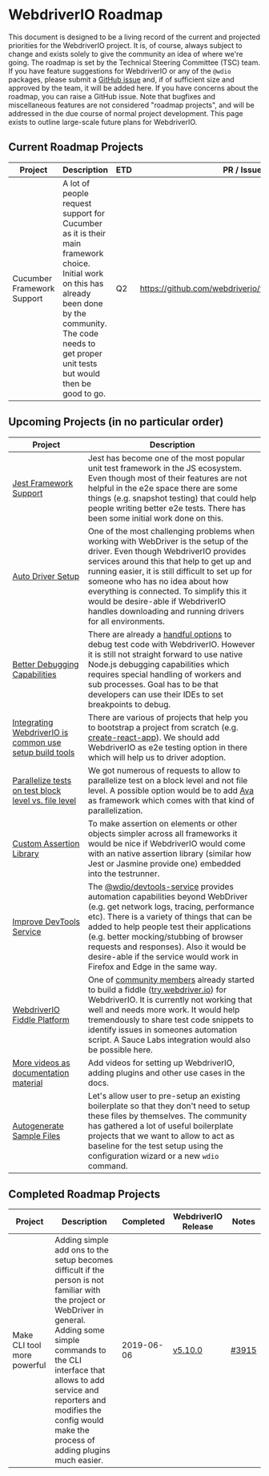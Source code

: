 WebdriverIO Roadmap
===================

This document is designed to be a living record of the current and projected priorities for the WebdriverIO project. It is, of course, always subject to change and exists solely to give the community an idea of where we're going. The roadmap is set by the Technical Steering Committee (TSC) team. If you have feature suggestions for WebdriverIO or any of the `@wdio` packages, please submit a [GitHub issue](https://github.com/webdriverio/webdriverio/issues/new?template=--feature-request.md) and, if of sufficient size and approved by the team, it will be added here. If you have concerns about the roadmap, you can raise a GitHub issue. Note that bugfixes and miscellaneous features are not considered "roadmap projects", and will be addressed in the due course of normal project development. This page exists to outline large-scale future plans for WebdriverIO.

## Current Roadmap Projects

| Project | Description | ETD | PR / Issue |
|---------|-------------|-----|--------------------------|
|Cucumber Framework Support|A lot of people request support for Cucumber as it is their main framework choice. Initial work on this has already been done by the community. The code needs to get proper unit tests but would then be good to go.|Q2|https://github.com/webdriverio/webdriverio/pull/3667|

## Upcoming Projects (in no particular order)

| Project | Description |
|---------|-------------|
|[Jest Framework Support](https://github.com/webdriverio/webdriverio/projects/2)|Jest has become one of the most popular unit test framework in the JS ecosystem. Even though most of their features are not helpful in the e2e space there are some things (e.g. snapshot testing) that could help people writing better e2e tests. There has been some initial work done on this.|
|[Auto Driver Setup](https://github.com/webdriverio/webdriverio/projects/3)|One of the most challenging problems when working with WebDriver is the setup of the driver. Even though WebdriverIO provides services around this that help to get up and running easier, it is still difficult to set up for someone who has no idea about how everything is connected. To simplify this it would be desire-able if WebdriverIO handles downloading and running drivers for all environments.|
|[Better Debugging Capabilities](https://github.com/webdriverio/webdriverio/projects/4)|There are already a [handful options](https://webdriver.io/docs/debugging.html) to debug test code with WebdriverIO. However it is still not straight forward to use native Node.js debugging capabilities which requires special handling of workers and sub processes. Goal has to be that developers can use their IDEs to set breakpoints to debug.|
|[Integrating WebdriverIO is common use setup build tools](https://github.com/webdriverio/webdriverio/projects/5)|There are various of projects that help you to bootstrap a project from scratch (e.g. [create-react-app](https://github.com/facebook/create-react-app)). We should add WebdriverIO as e2e testing option in there which will help us to driver adoption.|
|[Parallelize tests on test block level vs. file level](https://github.com/webdriverio/webdriverio/projects/6)|We got numerous of requests to allow to parallelize test on a block level and not file level. A possible option would be to add [Ava](https://github.com/avajs/ava) as framework which comes with that kind of parallelization.|
|[Custom Assertion Library](https://github.com/webdriverio/webdriverio/projects/11)|To make assertion on elements or other objects simpler across all frameworks it would be nice if WebdriverIO would come with an native assertion library (similar how Jest or Jasmine provide one) embedded into the testrunner.|
|[Improve DevTools Service](https://github.com/webdriverio/webdriverio/projects/7)|The [@wdio/devtools-service](https://www.npmjs.com/package/@wdio/devtools-service) provides automation capabilities beyond WebDriver (e.g. get network logs, tracing, performance etc). There is a variety of things that can be added to help people test their applications (e.g. better mocking/stubbing of browser requests and responses). Also it would be desire-able if the service would work in Firefox and Edge in the same way.|
|[WebdriverIO Fiddle Platform](https://github.com/webdriverio/webdriverio/projects/8)|One of [community members](https://github.com/klamping) already started to build a fiddle ([try.webdriver.io](http://try.webdriver.io/)) for WebdriverIO. It is currently not working that well and needs more work. It would help tremendously to share test code snippets to identify issues in someones automation script. A Sauce Labs integration would also be possible here.|
|[More videos as documentation material](https://github.com/webdriverio/webdriverio/projects/9)|Add videos for setting up WebdriverIO, adding plugins and other use cases in the docs.|
|[Autogenerate Sample Files](https://github.com/webdriverio/webdriverio/projects/10)|Let's allow user to pre-setup an existing boilerplate so that they don't need to setup these files by themselves. The community has gathered a lot of useful boilerplate projects that we want to allow to act as baseline for the test setup using the configuration wizard or a new `wdio` command.|

## Completed Roadmap Projects

| Project | Description | Completed | WebdriverIO Release | Notes |
|---------|-------------|-----------|---------------------|-------|
|Make CLI tool more powerful|Adding simple add ons to the setup becomes difficult if the person is not familiar with the project or WebDriver in general. Adding some simple commands to the CLI interface that allows to add service and reporters and modifies the config would make the process of adding plugins much easier.|2019-06-06|[v5.10.0](https://github.com/webdriverio/webdriverio/blob/master/CHANGELOG.md#v5100-2019-06-06)|[#3915](https://github.com/webdriverio/webdriverio/issues/3915)|
